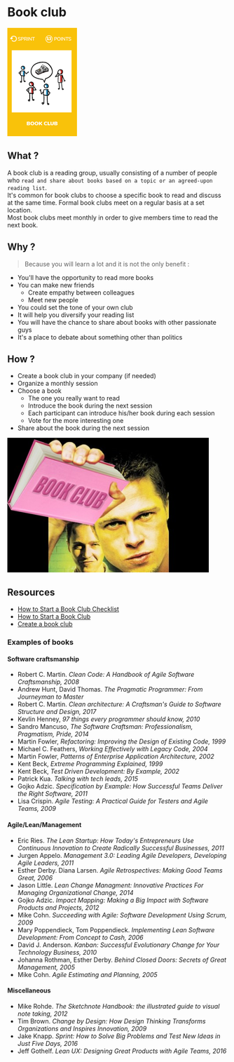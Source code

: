 # Book club
![Book club](images/book-club.png)

## What ?
A book club is a reading group, usually consisting of a number of people who `read and share about books based on a topic or an agreed-upon reading list`.  
It's common for book clubs to choose a specific book to read and discuss at the same time. 
Formal book clubs meet on a regular basis at a set location.  
Most book clubs meet monthly in order to give members time to read the next book.

## Why ?
> Because you will learn a lot and it is not the only benefit :
* You'll have the opportunity to read more books
* You can make new friends
    * Create empathy between colleagues
    * Meet new people
* You could set the tone of your own club
* It will help you diversify your reading list
* You will have the chance to share about books with other passionate guys
* It's a place to debate about something other than politics

## How ? 
* Create a book club in your company (if needed)
* Organize a monthly session
* Choose a book
    * The one you really want to read
    * Introduce the book during the next session
    * Each participant can introduce his/her book during each session
    * Vote for the more interesting one
* Share about the book during the next session

![Book club](images/book-club-2.jpg)

## Resources
* [How to Start a Book Club Checklist](https://www.realsimple.com/work-life/start-book-club-checklist)
* [How to Start a Book Club](http://www.oprah.com/oprahsbookclub/how-to-start-your-own-book-club)
* [Create a book club](http://www.penguin.com/read/book-clubs/create/)


### Examples of books

#### Software craftsmanship
* Robert C. Martin. *Clean Code: A Handbook of Agile Software Craftsmanship, 2008*
* Andrew Hunt, David Thomas. *The Pragmatic Programmer: From Journeyman to Master*
* Robert C. Martin. *Clean architecture: A Craftsman's Guide to Software Structure and Design, 2017*
* Kevlin Henney, *97 things every programmer should know, 2010*
* Sandro Mancuso, *The Software Craftsman: Professionalism, Pragmatism, Pride, 2014*
* Martin Fowler, *Refactoring: Improving the Design of Existing Code, 1999*
* Michael C. Feathers, *Working Effectively with Legacy Code, 2004*
* Martin Fowler, *Patterns of Enterprise Application Architecture, 2002*
* Kent Beck, *Extreme Programming Explained, 1999*
* Kent Beck, *Test Driven Development: By Example, 2002*
* Patrick Kua. *Talking with tech leads, 2015*
* Gojko Adzic. *Specification by Example: How Successful Teams Deliver the Right Software, 2011*
* Lisa Crispin. *Agile Testing: A Practical Guide for Testers and Agile Teams, 2009*

#### Agile/Lean/Management
* Eric Ries. *The Lean Startup: How Today's Entrepreneurs Use Continuous Innovation to Create Radically Successful Businesses, 2011*
* Jurgen Appelo. *Management 3.0: Leading Agile Developers, Developing Agile Leaders, 2011*
* Esther Derby. Diana Larsen. *Agile Retrospectives: Making Good Teams Great, 2006*
* Jason Little. *Lean Change Managment: Innovative Practices For Managing Organizational Change, 2014*
* Gojko Adzic. *Impact Mapping: Making a Big Impact with Software Products and Projects, 2012*
* Mike Cohn. *Succeeding with Agile: Software Development Using Scrum, 2009*
* Mary Poppendieck, Tom Poppendieck. *Implementing Lean Software Development: From Concept to Cash, 2006*
* David J. Anderson. *Kanban: Successful Evolutionary Change for Your Technology Business, 2010*
* Johanna Rothman, Esther Derby. *Behind Closed Doors: Secrets of Great Management, 2005*
* Mike Cohn. *Agile Estimating and Planning, 2005*

#### Miscellaneous
* Mike Rohde. *The Sketchnote Handbook: the illustrated guide to visual note taking, 2012*
* Tim Brown. *Change by Design: How Design Thinking Transforms Organizations and Inspires Innovation, 2009*
* Jake Knapp. *Sprint: How to Solve Big Problems and Test New Ideas in Just Five Days, 2016*
* Jeff Gothelf. *Lean UX: Designing Great Products with Agile Teams, 2016*
